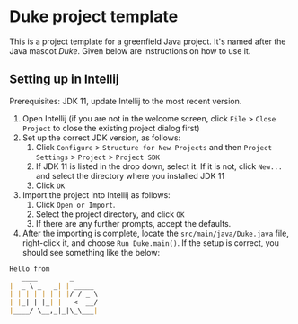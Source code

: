 # Duke project template

This is a project template for a greenfield Java project. It's named after the Java mascot _Duke_. Given below are instructions on how to use it.

## Setting up in Intellij

Prerequisites: JDK 11, update Intellij to the most recent version.

1. Open Intellij (if you are not in the welcome screen, click `File` > `Close Project` to close the existing project dialog first)
2. Set up the correct JDK version, as follows:
   1. Click `Configure` > `Structure for New Projects` and then `Project Settings` > `Project` > `Project SDK`
   2. If JDK 11 is listed in the drop down, select it. If it is not, click `New...` and select the directory where you installed JDK 11
   3. Click `OK`
3. Import the project into Intellij as follows:
   1. Click `Open or Import`.
   2. Select the project directory, and click `OK`
   3. If there are any further prompts, accept the defaults.
4. After the importing is complete, locate the `src/main/java/Duke.java` file, right-click it, and choose `Run Duke.main()`. If the setup is correct, you should see something like the below:

```md
Hello from
   ____        _
|  _ \ _   _| | _____
| | | | | | | |/ / _ \
| |_| | |_| |   <  __/
|____/ \__,_|_|\_\___|
```
